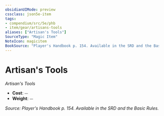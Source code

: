 ```yaml
---
obsidianUIMode: preview
cssclass: json5e-item
tags:
- compendium/src/5e/phb
- item/gear/artisans-tools
aliases: ["Artisan's Tools"]
SourceType: "Magic Item"
NoteIcon: magicitem
BookSource: "Player's Handbook p. 154. Available in the SRD and the Basic Rules."
---
```

# Artisan's Tools
*Artisan's Tools*  

- **Cost**: ⏤
- **Weight**: ⏤

*Source: Player's Handbook p. 154. Available in the SRD and the Basic Rules.*